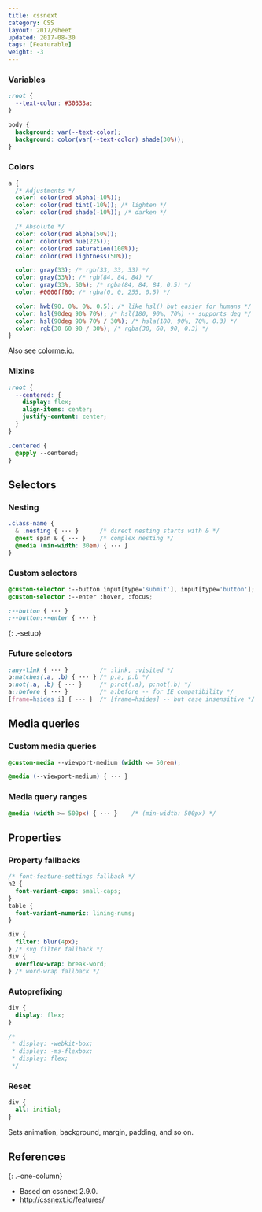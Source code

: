 ```yaml
---
title: cssnext
category: CSS
layout: 2017/sheet
updated: 2017-08-30
tags: [Featurable]
weight: -3
---
```


### Variables

```scss
:root {
  --text-color: #30333a;
}
```

```scss
body {
  background: var(--text-color);
  background: color(var(--text-color) shade(30%));
}
```

### Colors

```scss
a {
  /* Adjustments */
  color: color(red alpha(-10%));
  color: color(red tint(-10%)); /* lighten */
  color: color(red shade(-10%)); /* darken */

  /* Absolute */
  color: color(red alpha(50%));
  color: color(red hue(225));
  color: color(red saturation(100%));
  color: color(red lightness(50%));

  color: gray(33); /* rgb(33, 33, 33) */
  color: gray(33%); /* rgb(84, 84, 84) */
  color: gray(33%, 50%); /* rgba(84, 84, 84, 0.5) */
  color: #0000ff80; /* rgba(0, 0, 255, 0.5) */

  color: hwb(90, 0%, 0%, 0.5); /* like hsl() but easier for humans */
  color: hsl(90deg 90% 70%); /* hsl(180, 90%, 70%) -- supports deg */
  color: hsl(90deg 90% 70% / 30%); /* hsla(180, 90%, 70%, 0.3) */
  color: rgb(30 60 90 / 30%); /* rgba(30, 60, 90, 0.3) */
}
```

Also see [colorme.io](http://colorme.io/).

### Mixins

```scss
:root {
  --centered: {
    display: flex;
    align-items: center;
    justify-content: center;
  }
}

.centered {
  @apply --centered;
}
```

## Selectors

### Nesting

```scss
.class-name {
  & .nesting { ··· }      /* direct nesting starts with & */
  @nest span & { ··· }    /* complex nesting */
  @media (min-width: 30em) { ··· }
}
```

### Custom selectors

```scss
@custom-selector :--button input[type='submit'], input[type='button'];
@custom-selector :--enter :hover, :focus;
```

```scss
:--button { ··· }
:--button:--enter { ··· }
```

{: .-setup}

### Future selectors

```scss
:any-link { ··· }         /* :link, :visited */
p:matches(.a, .b) { ··· } /* p.a, p.b */
p:not(.a, .b) { ··· }     /* p:not(.a), p:not(.b) */
a::before { ··· }         /* a:before -- for IE compatibility */
[frame=hsides i] { ··· }  /* [frame=hsides] -- but case insensitive */
```

## Media queries

### Custom media queries

```scss
@custom-media --viewport-medium (width <= 50rem);
```

```scss
@media (--viewport-medium) { ··· }
```

### Media query ranges

```scss
@media (width >= 500px) { ··· }    /* (min-width: 500px) */
```

## Properties

### Property fallbacks

```scss
/* font-feature-settings fallback */
h2 {
  font-variant-caps: small-caps;
}
table {
  font-variant-numeric: lining-nums;
}
```

```scss
div {
  filter: blur(4px);
} /* svg filter fallback */
div {
  overflow-wrap: break-word;
} /* word-wrap fallback */
```

### Autoprefixing

```scss
div {
  display: flex;
}
```

```scss
/*
 * display: -webkit-box;
 * display: -ms-flexbox;
 * display: flex;
 */
```

### Reset

```scss
div {
  all: initial;
}
```

Sets animation, background, margin, padding, and so on.

## References

{: .-one-column}

- Based on cssnext 2.9.0.
- <http://cssnext.io/features/>
